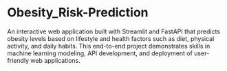# Obesity_Risk-Prediction
An interactive web application built with Streamlit and FastAPI that predicts obesity levels based on lifestyle and health factors such as diet, physical activity, and daily habits. This end-to-end project demonstrates skills in machine learning modeling, API development, and deployment of user-friendly web applications.
